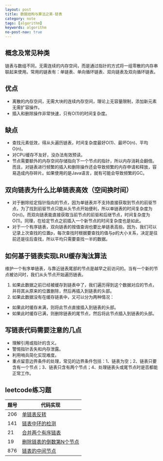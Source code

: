 ```yaml
---
layout: post
title: 数据结构与算法之美-链表
category: note
tags: [algorithm]
keywords: algorithm
no-post-nav: true
---
```


## 概念及常见种类

链表与数组不同，无需连续的内存空间，而是通过指针的方式将一组零散的内存串联起来使用。常用的链表有：单链表、单向循环链表、双向链表及双向循环链表。

## 优点
- 离散的内存空间，无需大块的连续内存空间，理论上无容量限制，添加新元素无需扩容操作。
- 插入和删除操作非常快速，只有O(1)的时间复杂度。

## 缺点
- 查找元素低效，得从头遍历链表，时间复杂度最好O(1)、最坏O(n)、平均O(n)。
- 对CPU缓存不友好，没办法有效预读。
- 节点需要额外的内存空间存储指向下一个节点的指针，所以内存消耗会翻倍。而且，对链表进行频繁的插入和删除操作还会导致频繁的内存申请和释放，容易造成内存碎片。如果使用的是Java语言，就有可能会导致频繁的GC。

## 双向链表为什么比单链表高效（空间换时间）
- 对于删除给定指针指向的节点，因为单链表并不支持直接获取到节点的前驱节点，为了找到前驱节点只能从头节点开始便利，所以单链表的时间复杂度为O(n))。而双向链表能直接获取当前节点的前驱和后继节点，时间复杂度为O(1)。同理，在给定节点之前插入一个新节点的时间复杂度也是如此。
- 对于一个有序链表，双向链表的按值查询也要比单链表高些。因为，我们可以记录上次查找的位置p，每次查找时根据要查找的值与p的大小关系，决定是往前还是往后查找，所以平均只需要查找一半的数据。

## 如何基于链表实现LRU缓存淘汰算法
维护一个有序单链表，与靠近链表尾部的节点是越早之前访问的。当有一个新的节点被访问时，我们从头节点开始遍历链表。   
1. 如果此数据之前已经被缓存到链表中了，我们遍历得到这个数据对应的节点，并将其从原来的位置删除，然后再插入到链表的头部。
2. 如果此数据没有在缓存链表中，又可以分为两种情况：
- 如果此时缓存未满，则将此节点直接插入到链表的头部。
- 如果此时缓存已满，则删除链表的尾节点，然后将此节点插入到链表的头部。

## 写链表代码需要注意的几点
- 理解引用或指针的含义。
- 警惕指针丢失和内存泄露。
- 利用哨兵简化实现难度。
- 重点留意边界条件的处理，常见的边界条件包括：1、链表为空；2、链表只要含有一个节点；3、链表只含有两个节点；4、处理链表头或尾节点时是否都能正常工作。

## leetcode练习题
题号|代码实现
-|-
206|[单链表反转](https://github.com/wyc18556/algorithms/blob/master/src/leetcode/easy/ReverseList.java)
141|[链表中环的检测](https://github.com/wyc18556/algorithms/blob/master/src/leetcode/easy/CycleList.java)
21|[合并两个有序链表](https://github.com/wyc18556/algorithms/blob/master/src/leetcode/easy/MergeList.java)
19|[删除链表的倒数第N个节点](https://github.com/wyc18556/algorithms/blob/master/src/leetcode/easy/RemoveEndOfList.java)
876|[链表的中间节点](https://github.com/wyc18556/algorithms/blob/master/src/leetcode/easy/MiddleOfList.java)
